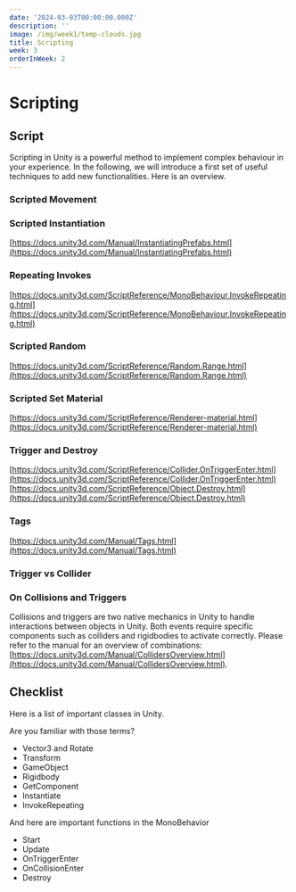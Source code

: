 ```yaml
---
date: '2024-03-03T00:00:00.000Z'
description: ''
image: /img/week1/temp-clouds.jpg
title: Scripting
week: 3
orderInWeek: 2
---
```


<script>import VideoEmbed from '$lib/VideoEmbed.svelte'</script>

# Scripting

## Script

Scripting in Unity is a powerful method to implement complex behaviour in your experience. In the following, we will introduce a first set of useful techniques to add new functionalities. Here is an overview.

### Scripted Movement

<VideoEmbed youtube="q5KGmm_4oy4"></VideoEmbed>

### Scripted Instantiation

<VideoEmbed youtube="H44iqbOZblg"></VideoEmbed>

[https://docs.unity3d.com/Manual/InstantiatingPrefabs.html](https://docs.unity3d.com/Manual/InstantiatingPrefabs.html)

### Repeating Invokes

<VideoEmbed youtube="tdzXXvjz2As"></VideoEmbed>

[https://docs.unity3d.com/ScriptReference/MonoBehaviour.InvokeRepeating.html](https://docs.unity3d.com/ScriptReference/MonoBehaviour.InvokeRepeating.html)

### Scripted Random

<VideoEmbed youtube="yDTXPWOOWJs"></VideoEmbed>

[https://docs.unity3d.com/ScriptReference/Random.Range.html](https://docs.unity3d.com/ScriptReference/Random.Range.html)

### Scripted Set Material

<VideoEmbed youtube="aCyy1gIKfe0"></VideoEmbed>

[https://docs.unity3d.com/ScriptReference/Renderer-material.html](https://docs.unity3d.com/ScriptReference/Renderer-material.html)

### Trigger and Destroy

<VideoEmbed youtube="GmxdZIlofrM"></VideoEmbed>

[https://docs.unity3d.com/ScriptReference/Collider.OnTriggerEnter.html](https://docs.unity3d.com/ScriptReference/Collider.OnTriggerEnter.html) [https://docs.unity3d.com/ScriptReference/Object.Destroy.html](https://docs.unity3d.com/ScriptReference/Object.Destroy.html)

### Tags

<VideoEmbed youtube="Ygbqu1UPSA8"></VideoEmbed>

[https://docs.unity3d.com/Manual/Tags.html](https://docs.unity3d.com/Manual/Tags.html)

### Trigger vs Collider

<VideoEmbed youtube="m0fjrQkaES4"></VideoEmbed>

### On Collisions and Triggers

Collisions and triggers are two native mechanics in Unity to handle interactions between objects in Unity. Both events require specific components such as colliders and rigidbodies to activate correctly. Please refer to the manual for an overview of combinations: [https://docs.unity3d.com/Manual/CollidersOverview.html](https://docs.unity3d.com/Manual/CollidersOverview.html).

## Checklist

Here is a list of important classes in Unity.

Are you familiar with those terms?

* Vector3 and Rotate
* Transform
* GameObject
* Rigidbody
* GetComponent
* Instantiate
* InvokeRepeating

And here are important functions in the MonoBehavior

* Start
* Update
* OnTriggerEnter
* OnCollisionEnter
* Destroy
